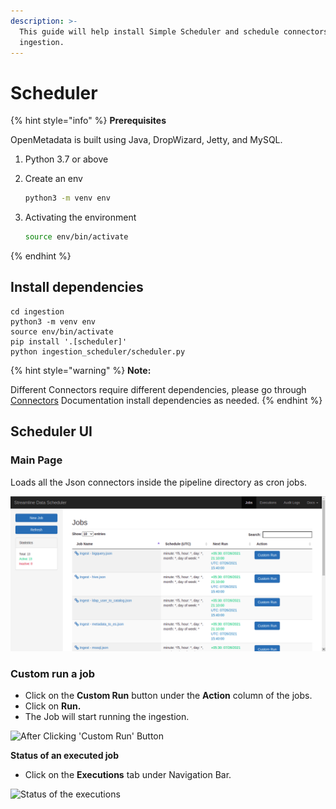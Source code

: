 ```yaml
---
description: >-
  This guide will help install Simple Scheduler and schedule connectors for
  ingestion.
---
```


# Scheduler

{% hint style="info" %}
**Prerequisites**

OpenMetadata is built using Java, DropWizard, Jetty, and MySQL.

1. Python 3.7 or above
2. Create an env

   ```bash
   python3 -m venv env
   ```

3. Activating the environment

   ```bash
   source env/bin/activate
   ```
{% endhint %}

## Install dependencies

```text
cd ingestion
python3 -m venv env
source env/bin/activate
pip install '.[scheduler]'
python ingestion_scheduler/scheduler.py
```

{% hint style="warning" %}
**Note:**

Different Connectors require different dependencies, please go through [Connectors](https://docs.open-metadata.org/install/metadata-ingestion/connectors) Documentation install dependencies as needed.
{% endhint %}

## Scheduler UI

### Main Page

Loads all the Json connectors inside the pipeline directory as cron jobs.

![](../../.gitbook/assets/screenshot-from-2021-07-26-21-08-17%20%281%29%20%282%29%20%282%29%20%282%29%20%283%29%20%284%29%20%284%29%20%285%29%20%283%29%20%281%29%20%2811%29.png)

### Custom run a job

* Click on the **Custom Run** button under the **Action** column of the jobs.
* Click on **Run.**
* The Job will start running the ingestion.

![After Clicking &apos;Custom Run&apos; Button](../../.gitbook/assets/screenshot-from-2021-07-26-21-08-30.png)

**Status of an executed job**

* Click on the **Executions** tab under Navigation Bar.

![Status of the executions](../../.gitbook/assets/screenshot-from-2021-07-26-23-57-46.png)

